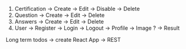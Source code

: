 1. Certification
    -> Create
    -> Edit
    -> Disable
    -> Delete
2. Question
    -> Create
    -> Edit
    -> Delete
3. Answers
    -> Create
    -> Edit
    -> Delete
4. User
       -> Register
       -> Login
       -> Logout
       -> Profile
           -> Image ?
           -> Result
           
Long term todos
    -> create React App
    -> REST